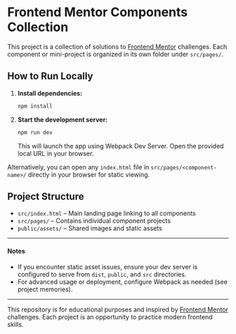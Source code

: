 # Frontend Mentor Components Collection

This project is a collection of solutions to [Frontend Mentor](https://www.frontendmentor.io/) challenges. Each component or mini-project is organized in its own folder under `src/pages/`.

## How to Run Locally

1. **Install dependencies:**
   ```bash
   npm install
   ```
2. **Start the development server:**
   ```bash
   npm run dev
   ```
   This will launch the app using Webpack Dev Server. Open the provided local URL in your browser.

Alternatively, you can open any `index.html` file in `src/pages/<component-name>/` directly in your browser for static viewing.

## Project Structure
- `src/index.html` – Main landing page linking to all components
- `src/pages/` – Contains individual component projects
- `public/assets/` – Shared images and static assets

---

#### Notes
- If you encounter static asset issues, ensure your dev server is configured to serve from `dist`, `public`, and `src` directories.
- For advanced usage or deployment, configure Webpack as needed (see project memories).

---

This repository is for educational purposes and inspired by [Frontend Mentor](https://www.frontendmentor.io/) challenges. Each project is an opportunity to practice modern frontend skills.
